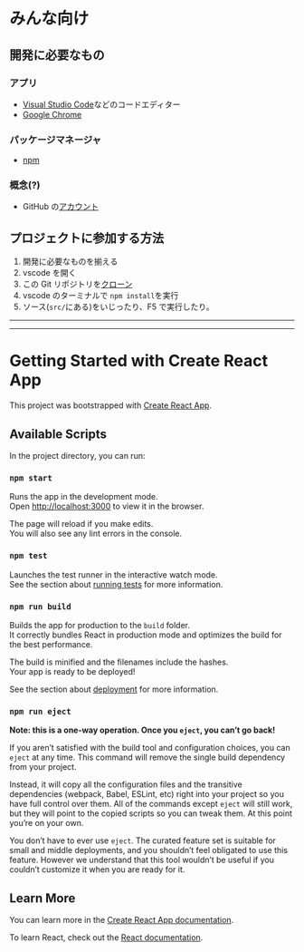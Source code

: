 # みんな向け

## 開発に必要なもの

### アプリ

- [Visual Studio Code](https://code.visualstudio.com/download)などのコードエディター
- [Google Chrome](https://www.google.com/chrome/)

### パッケージマネージャ

- [npm](https://google.com/search?q=npm+インストール)

### 概念(?)

- GitHub の[アカウント](https://github.com/join)

## プロジェクトに参加する方法

1. 開発に必要なものを揃える
2. vscode を開く
3. この Git リポジトリを[クローン](https://google.com/search?q=vscode+リポジトリ+クローン)
4. vscode のターミナルで `npm install`を実行
5. ソース(`src/`にある)をいじったり、F5 で実行したり。

---

---

# Getting Started with Create React App

This project was bootstrapped with [Create React App](https://github.com/facebook/create-react-app).

## Available Scripts

In the project directory, you can run:

### `npm start`

Runs the app in the development mode.\
Open [http://localhost:3000](http://localhost:3000) to view it in the browser.

The page will reload if you make edits.\
You will also see any lint errors in the console.

### `npm test`

Launches the test runner in the interactive watch mode.\
See the section about [running tests](https://facebook.github.io/create-react-app/docs/running-tests) for more information.

### `npm run build`

Builds the app for production to the `build` folder.\
It correctly bundles React in production mode and optimizes the build for the best performance.

The build is minified and the filenames include the hashes.\
Your app is ready to be deployed!

See the section about [deployment](https://facebook.github.io/create-react-app/docs/deployment) for more information.

### `npm run eject`

**Note: this is a one-way operation. Once you `eject`, you can’t go back!**

If you aren’t satisfied with the build tool and configuration choices, you can `eject` at any time. This command will remove the single build dependency from your project.

Instead, it will copy all the configuration files and the transitive dependencies (webpack, Babel, ESLint, etc) right into your project so you have full control over them. All of the commands except `eject` will still work, but they will point to the copied scripts so you can tweak them. At this point you’re on your own.

You don’t have to ever use `eject`. The curated feature set is suitable for small and middle deployments, and you shouldn’t feel obligated to use this feature. However we understand that this tool wouldn’t be useful if you couldn’t customize it when you are ready for it.

## Learn More

You can learn more in the [Create React App documentation](https://facebook.github.io/create-react-app/docs/getting-started).

To learn React, check out the [React documentation](https://reactjs.org/).
